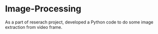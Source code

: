 # Image-Processing
As a part of reserach project, developed a Python code to do some image extraction from video frame.
